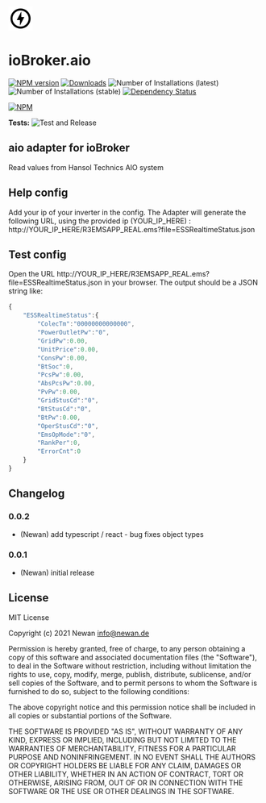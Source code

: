 ![Logo](admin/aio.png)
# ioBroker.aio

[![NPM version](https://img.shields.io/npm/v/iobroker.aio.svg)](https://www.npmjs.com/package/iobroker.aio)
[![Downloads](https://img.shields.io/npm/dm/iobroker.aio.svg)](https://www.npmjs.com/package/iobroker.aio)
![Number of Installations (latest)](https://iobroker.live/badges/aio-installed.svg)
![Number of Installations (stable)](https://iobroker.live/badges/aio-stable.svg)
[![Dependency Status](https://img.shields.io/david/Newan/iobroker.aio.svg)](https://david-dm.org/Newan/iobroker.aio)

[![NPM](https://nodei.co/npm/iobroker.aio.png?downloads=true)](https://nodei.co/npm/iobroker.aio/)

**Tests:** ![Test and Release](https://github.com/Newan/ioBroker.aio/workflows/Test%20and%20Release/badge.svg)

## aio adapter for ioBroker

Read values from Hansol Technics AIO system

## Help config
Add your ip of your inverter in the config. The Adapter will generate the following URL, using the provided ip (YOUR_IP_HERE) :
http://YOUR_IP_HERE/R3EMSAPP_REAL.ems?file=ESSRealtimeStatus.json

## Test config
Open the URL http://YOUR_IP_HERE/R3EMSAPP_REAL.ems?file=ESSRealtimeStatus.json in your browser. The output should be a JSON string like:
```javascript
{
    "ESSRealtimeStatus":{
        "ColecTm":"00000000000000",
        "PowerOutletPw":"0",
        "GridPw":0.00,
        "UnitPrice":0.00,
        "ConsPw":0.00,
        "BtSoc":0,
        "PcsPw":0.00,
        "AbsPcsPw":0.00,
        "PvPw":0.00,
        "GridStusCd":"0",
        "BtStusCd":"0",
        "BtPw":0.00,
        "OperStusCd":"0",
        "EmsOpMode":"0",
        "RankPer":0,
        "ErrorCnt":0
    }
}
```
## Changelog
### 0.0.2
* (Newan) add typescript / react - bug fixes object types

### 0.0.1
* (Newan) initial release

## License
MIT License

Copyright (c) 2021 Newan <info@newan.de>

Permission is hereby granted, free of charge, to any person obtaining a copy
of this software and associated documentation files (the "Software"), to deal
in the Software without restriction, including without limitation the rights
to use, copy, modify, merge, publish, distribute, sublicense, and/or sell
copies of the Software, and to permit persons to whom the Software is
furnished to do so, subject to the following conditions:

The above copyright notice and this permission notice shall be included in all
copies or substantial portions of the Software.

THE SOFTWARE IS PROVIDED "AS IS", WITHOUT WARRANTY OF ANY KIND, EXPRESS OR
IMPLIED, INCLUDING BUT NOT LIMITED TO THE WARRANTIES OF MERCHANTABILITY,
FITNESS FOR A PARTICULAR PURPOSE AND NONINFRINGEMENT. IN NO EVENT SHALL THE
AUTHORS OR COPYRIGHT HOLDERS BE LIABLE FOR ANY CLAIM, DAMAGES OR OTHER
LIABILITY, WHETHER IN AN ACTION OF CONTRACT, TORT OR OTHERWISE, ARISING FROM,
OUT OF OR IN CONNECTION WITH THE SOFTWARE OR THE USE OR OTHER DEALINGS IN THE
SOFTWARE.